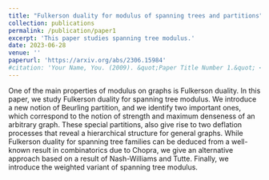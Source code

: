```yaml
---
title: "Fulkerson duality for modulus of spanning trees and partitions"
collection: publications
permalink: /publication/paper1
excerpt: 'This paper studies spanning tree modulus.'
date: 2023-06-28
venue: ''
paperurl: 'https://arxiv.org/abs/2306.15984'
#citation: 'Your Name, You. (2009). &quot;Paper Title Number 1.&quot; <i>Journal 1</i>. 1(1).'
---
```


One of the main properties of modulus on graphs is Fulkerson duality. In this paper, we study Fulkerson duality for spanning tree modulus. We introduce a new notion of Beurling partition, and we identify two important ones, which correspond to the notion of strength and maximum denseness of an arbitrary graph. These special partitions, also give rise to two deflation processes that reveal a hierarchical structure for general graphs. While Fulkerson duality for spanning tree families can be deduced from a well-known result in combinatorics due to Chopra, we give an alternative approach based on a result of Nash-Williams and Tutte. Finally, we introduce the weighted variant of spanning tree modulus.
